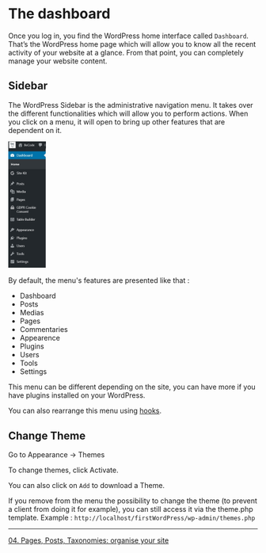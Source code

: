 
# The dashboard

Once you log in, you find the WordPress home interface called `Dashboard`. That’s the WordPress home page which will allow you to know all the recent activity of your website  at a glance. From that point, you can completely manage your website content.

 
## Sidebar

The WordPress Sidebar is the administrative navigation menu. It takes over the different functionalities which will allow you to perform actions. When you click on a menu, it will open to bring up other features that are dependent on it.

<img src="../images/menu-dashboard.jpg" width="15%">

By default, the menu's features are presented like that :

- Dashboard
- Posts
- Medias
- Pages
- Commentaries
- Appearence
- Plugins
- Users
- Tools
- Settings

This menu can be different depending on the site, you can have more if you have plugins installed on your WordPress.

You can also rearrange this menu using [hooks](https://code.tutsplus.com/articles/customizing-your-wordpress-admin--wp-24941).

## Change Theme

Go to Appearance -> Themes 

To change themes, click Activate.

You can also click on `Add` to download a Theme.

If you remove from the menu the possibility to change the theme (to prevent a client from doing it for example), you can still access it via the theme.php template. Example : `http://localhost/firstWordPress/wp-admin/themes.php`



----

[04. Pages, Posts, Taxonomies: organise your site](04.Pages.md)
